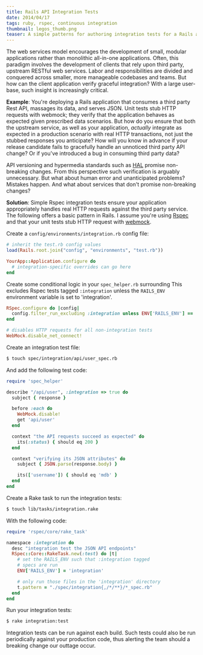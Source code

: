 ```yaml
---
title: Rails API Integration Tests
date: 2014/04/17
tags: ruby, rspec, continuous integration
thumbnail: legos_thumb.png
teaser: A simple patterns for authoring integration tests for a Rails app.
---
```


The web services model encourages the development of small, modular applications rather than monolithic all-in-one applications. Often, this paradigm involves the development of clients that rely upon third party, upstream RESTful web services. Labor and responsibilities are divided and conquered across smaller, more manageable codebases and teams. But how can the client application verify graceful integration? With a large user-base, such insight is increasingly critical.

<b>Example</b>: You're deploying a Rails application that consumes a third party Rest API, massages its data, and serves JSON. Unit tests stub HTTP requests with webmock; they verify that the application behaves as expected given prescribed data scenarios. But how do you ensure that both the upstream service, as well as your application, <i>actually</i> integrate as expected in a production scenario with real HTTP transactions, not just the stubbed responses you anticipate? How will you know in advance if your release candidate fails to gracefully handle an unnoticed third party API change? Or if you've introduced a bug in consuming third party data?

API versioning and hypermedia standards such as [HAL](http://stateless.co/hal_specification.html) promise non-breaking changes. From this perspective such verification is arguably unnecessary. But what about human error and unanticipated problems? Mistakes happen. And what about services that don't promise non-breaking changes?

<b>Solution</b>: Simple Rspec integration tests ensure your application appropriately handles real HTTP requests against the third party service. The following offers a basic pattern in Rails. I assume you're using [Rspec](http://rspec.info/) and that your unit tests stub HTTP request with [webmock](https://github.com/bblimke/webmock).

Create a `config/environments/integration.rb` config file:

```ruby
# inherit the test.rb config values
load(Rails.root.join("config", "environments", "test.rb"))

YourApp::Application.configure do
  # integration-specific overrides can go here
end
```

Create some conditional logic in your `spec_helper.rb` surrounding This excludes Rspec tests tagged `:integration` unless the `RAILS_ENV` environment variable is set to 'integration'.

```ruby
RSpec.configure do |config|
  config.filter_run_excluding :integration unless ENV['RAILS_ENV'] == 'integration'
end

# disables HTTP requests for all non-integration tests
WebMock.disable_net_connect!
```

Create an integration test file:

```bash
$ touch spec/integration/api/user_spec.rb
```

And add the following test code:

```ruby
require 'spec_helper'

describe "/api/user", :integration => true do
  subject { response }

  before :each do
    WebMock.disable!
    get 'api/user'
  end

  context "the API requests succeed as expected" do
    its(:status) { should eq 200 }
  end

  context "verifying its JSON attributes" do
    subject { JSON.parse(response.body) }

    its(['username']) { should eq 'mdb' }
  end
end
```

Create a Rake task to run the integration tests:

```bash
$ touch lib/tasks/integration.rake
```

With the following code:

```ruby
require 'rspec/core/rake_task'

namespace :integration do
  desc "integration test the JSON API endpoints"
  RSpec::Core::RakeTask.new(:test) do |t|
    # set the RAILS_ENV such that :integration tagged
    # specs are run
    ENV['RAILS_ENV'] = 'integration'

    # only run those files in the 'integration' directory
    t.pattern = "./spec/integration{,/*/**}/*_spec.rb"
  end
end
```

Run your integration tests:

```bash
$ rake integration:test
```

Integration tests can be run against each build. Such tests could also be run periodically against your production code, thus alerting the team should a breaking change our outtage occur.
